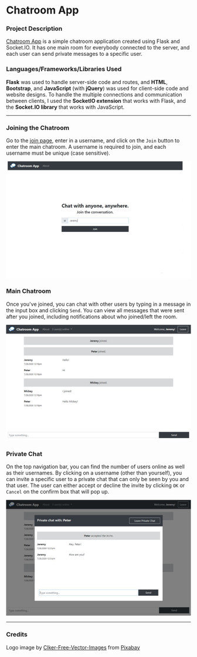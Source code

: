 # Chatroom App

### Project Description

[Chatroom App](https://flask-chatroom-app.herokuapp.com) is a simple chatroom application created using Flask and Socket.IO. It has one main room for everybody connected to the server, and each user can send private messages to a specific user.

### Languages/Frameworks/Libraries Used

**Flask** was used to handle server-side code and routes, and **HTML**, **Bootstrap**, and **JavaScript** (with **jQuery**) was used for client-side code and website designs. To handle the multiple connections and communication between clients, I used the **SocketIO extension** that works with Flask, and the **Socket.IO library** that works with JavaScript.

---

### Joining the Chatroom

Go to the [join page](https://flask-chatroom-app.herokuapp.com/join), enter in a username, and click on the `Join` button to enter the main chatroom. A username is required to join, and each username must be unique (case sensitive).

![Join](static/img/join.jpg)

### Main Chatroom

Once you've joined, you can chat with other users by typing in a message in the input box and clicking `Send`. You can view all messages that were sent after you joined, including notifications about who joined/left the room.

![Main Chatroom](static/img/chat.jpg)

### Private Chat

On the top navigation bar, you can find the number of users online as well as their usernames. By clicking on a username (other than yourself), you can invite a specific user to a private chat that can only be seen by you and that user. The user can either accept or decline the invite by clicking `OK` or `Cancel` on the confirm box that will pop up.

![Private Chat](static/img/private-chat.jpg)

---

### Credits

Logo image by [Clker-Free-Vector-Images](https://pixabay.com/users/Clker-Free-Vector-Images-3736/?utm_source=link-attribution&amp;utm_medium=referral&amp;utm_campaign=image&amp;utm_content=35342) from [Pixabay](https://pixabay.com/?utm_source=link-attribution&amp;utm_medium=referral&amp;utm_campaign=image&amp;utm_content=35342)